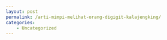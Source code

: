 ```yaml
---
layout: post
permalink: /arti-mimpi-melihat-orang-digigit-kalajengking/
categories:
    - Uncategorized
---
```


